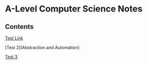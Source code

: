 # A-Level Computer Science Notes #

## Contents ##

[Test Link](Algorithms)

[Test 2](Abstraction and Automation)

[Test 3](Abstraction%20and%20Automation)